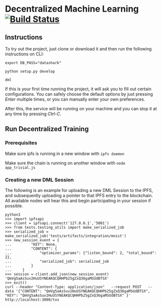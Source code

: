 # Decentralized Machine Learning [![Build Status](https://travis-ci.org/georgymh/decentralized-ml.svg?branch=master)](https://travis-ci.org/georgymh/decentralized-ml)

## Instructions

To try out the project, just clone or download it and then run the following instructions on CLI:

```
export DB_PASS="datashark"
```

```
python setup.py develop
```

```
dml
```

If this is your first time running the project, it will ask you to fill out certain configurations. You can safely choose the default options by just pressing *Enter* multiple times, or you can manually enter your own preferences.

After this, the service will be running on your machine and you can stop it at any time by pressing *Ctrl-C*.

## Run Decentralized Training

### Prerequisites

Make sure ipfs is running in a new window with ```ipfs daemon```

Make sure the chain is running on another window with ```node app_trivial.js```

### Creating a new DML Session
The following is an example for uploading a new DML Session to the IPFS, and subsequently uploading a pointer to that IPFS entry to the blockchain. All available nodes will hear this and begin participating in your session if possible.

```
python3
>>> import ipfsapi
>>> client = ipfsapi.connect('127.0.0.1','5001')
>>> from tests.testing_utils import make_serialized_job
>>> serialized_job = make_serialized_job('tests/artifacts/integration/mnist')
>>> new_session_event = {
...         "KEY": None,
...         "CONTENT": {
...             "optimizer_params": {"listen_bound": 2, "total_bound": 2},
...             "serialized_job": serialized_job
...         }
...     }
>>> session = client.add_json(new_session_event)
'QmVg5aAsSuv2HuUSYNEAKQCQHHPb25gZxQ36gaMSUdBTSX'
>>> exit()
curl --header "Content-Type: application/json"   --request POST   --data '{"CONTENT": "QmVg5aAsSuv2HuUSYNEAKQCQHHPb25gZxQ36gaMSUdBTSX",
"KEY": "QmVg5aAsSuv2HuUSYNEAKQCQHHPb25gZxQ36gaMSUdBTSX" }'   http://localhost:3000/txs
```
